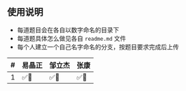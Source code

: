 ## 使用说明
- 每道题目会在各自以数字命名的目录下
- 每道题具体怎么做见各自 `readme.md` 文件
- 每个人建立一个自己名字命名的分支，按题目要求完成后上传


|#|易晶正|邹立杰|张康|
|-|-|-|-|
|1|✅🥇|✅🥈|✅🥉|

